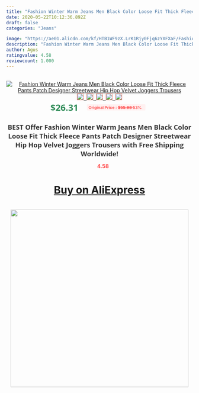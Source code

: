 ```yaml
---
title: "Fashion Winter Warm Jeans Men Black Color Loose Fit Thick Fleece Pants Patch Designer Streetwear Hip Hop Velvet Joggers Trousers"
date: 2020-05-22T10:12:36.892Z
draft: false
categories: "Jeans"

image: "https://ae01.alicdn.com/kf/HTB1WF9zX.LrK1Rjy0Fjq6zYXFXaF/Fashion-Winter-Warm-Jeans-Men-Black-Color-Loose-Fit-Thick-Fleece-Pants-Patch-Designer-Streetwear-Hip.jpg"
description: "Fashion Winter Warm Jeans Men Black Color Loose Fit Thick Fleece Pants Patch Designer Streetwear Hip Hop Velvet Joggers Trousers"
author: Agus
ratingvalue: 4.58
reviewcount: 1.000
---
```

<br>
<div style="text-align: center;">
<a href="https://s.click.aliexpress.com/e/_AOCgm1" target="_blank" rel="nofollow noopener noreferrer"><img alt="Fashion Winter Warm Jeans Men Black Color Loose Fit Thick Fleece Pants Patch Designer Streetwear Hip Hop Velvet Joggers Trousers" class="magnifier-image" src="https://ae01.alicdn.com/kf/HTB1WF9zX.LrK1Rjy0Fjq6zYXFXaF/Fashion-Winter-Warm-Jeans-Men-Black-Color-Loose-Fit-Thick-Fleece-Pants-Patch-Designer-Streetwear-Hip.jpg_640x640.jpg">
<br>
<img style="border:1px solid salmon" src="https://ae01.alicdn.com/kf/HTB1WF9zX.LrK1Rjy0Fjq6zYXFXaF/Fashion-Winter-Warm-Jeans-Men-Black-Color-Loose-Fit-Thick-Fleece-Pants-Patch-Designer-Streetwear-Hip.jpg_120x120.jpg">&nbsp;&nbsp;<img style="border:1px solid salmon" src="https://ae01.alicdn.com/kf/HTB1wTKCX2jsK1Rjy1Xaq6zispXal/Fashion-Winter-Warm-Jeans-Men-Black-Color-Loose-Fit-Thick-Fleece-Pants-Patch-Designer-Streetwear-Hip.jpg_120x120.jpg">&nbsp;&nbsp;<img style="border:1px solid salmon" src="https://ae01.alicdn.com/kf/HTB1_z1yX6zuK1RjSsppq6xz0XXak/Fashion-Winter-Warm-Jeans-Men-Black-Color-Loose-Fit-Thick-Fleece-Pants-Patch-Designer-Streetwear-Hip.jpg_120x120.jpg">&nbsp;&nbsp;<img style="border:1px solid salmon" src="https://ae01.alicdn.com/kf/HTB1Vi1xX0zvK1RkSnfoq6zMwVXa2/Fashion-Winter-Warm-Jeans-Men-Black-Color-Loose-Fit-Thick-Fleece-Pants-Patch-Designer-Streetwear-Hip.jpg_120x120.jpg">&nbsp;&nbsp;<img style="border:1px solid salmon" src="https://ae01.alicdn.com/kf/HTB18qazX.LrK1Rjy0Fjq6zYXFXaQ/Fashion-Winter-Warm-Jeans-Men-Black-Color-Loose-Fit-Thick-Fleece-Pants-Patch-Designer-Streetwear-Hip.jpg_120x120.jpg"></a></div><br0>
<div style="text-align: center;"><span style="background-color: white; border: 0px; box-sizing: border-box; color: seagreen; display: inline-block; font-family: &quot;open sans&quot; , &quot;arial&quot; , &quot;helvetica&quot; , sans-serif , &quot;heiti&quot;; font-size: 24px; font-stretch: inherit; font-weight: 700; line-height: inherit; margin: 0px 10px 0px 0px; padding: 0px; vertical-align: middle;">$26.31 </span>
<span style="background: rgb(255 , 241 , 241); border-radius: 3px; border: 0px; box-sizing: border-box; color: #ff4747; display: inline-block; font-family: inherit; font-size: 12px; font-stretch: inherit; font-style: inherit; font-variant: inherit; font-weight: 600; line-height: inherit; margin: 0px; padding: 2px 5px; transform: scale(0.9); vertical-align: middle;">Original Price : <b style="text-decoration: line-through;">$55.98 </b> 53%&nbsp;&nbsp;</span></div>
<h1 style="color: #333333; display: inline-block; font-family: &quot;open sans&quot; , &quot;arial&quot; , &quot;helvetica&quot; , sans-serif , &quot;heiti&quot;; font-size: 18px; font-stretch: inherit; font-weight: 700; text-align: center;">BEST Offer Fashion Winter Warm Jeans Men Black Color Loose Fit Thick Fleece Pants Patch Designer Streetwear Hip Hop Velvet Joggers Trousers with Free Shipping Worldwide!</h1>
<div style="color: #ff4747; text-align: center;">
<img src="https://4.bp.blogspot.com/-M0ZcTcb-5uY/XleCXlxnR4I/AAAAAAAAAEc/OrjgMkXV1oMQFaCRZj5HQwOCBcu3w1FegCPcBGAYYCw/s1600/star.png" style="height: 15px;">&nbsp;<b>4.58</b></div>
<div class="button_cont" align="center"><a class="buynow_a" href="https://s.click.aliexpress.com/e/_AOCgm1" target="_blank" rel="nofollow noopener noreferrer"><H1>Buy on AliExpress</H1></a></div><br>
<div class="separator" style="clear: both; text-align: center;">
<img src="https://lh3.googleusercontent.com/-pTy5HemUv9M/XlePHvY0dAI/AAAAAAAAAE4/0nX5iRUoIWY8eMW9Dpxeirr157OZliDIgCLcBGAsYHQ/s1600/badge.gif" width="480">
</div>

